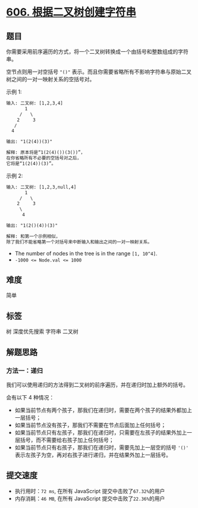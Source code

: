 # [606. 根据二叉树创建字符串](https://leetcode-cn.com/problems/construct-string-from-binary-tree/)

## 题目

你需要采用前序遍历的方式，将一个二叉树转换成一个由括号和整数组成的字符串。

空节点则用一对空括号 `"()"` 表示。而且你需要省略所有不影响字符串与原始二叉树之间的一对一映射关系的空括号对。

示例 1:

```txt
输入: 二叉树: [1,2,3,4]
       1
     /   \
    2     3
   /
  4

输出: "1(2(4))(3)"

解释: 原本将是“1(2(4)())(3())”，
在你省略所有不必要的空括号对之后，
它将是“1(2(4))(3)”。
```

示例 2:

```txt
输入: 二叉树: [1,2,3,null,4]
       1
     /   \
    2     3
     \
      4

输出: "1(2()(4))(3)"

解释: 和第一个示例相似，
除了我们不能省略第一个对括号来中断输入和输出之间的一对一映射关系。
```

- The number of nodes in the tree is in the range `[1, 10^4]`.
- `-1000 <= Node.val <= 1000`

## 难度

简单

## 标签

树 深度优先搜索 字符串 二叉树

## 解题思路

### 方法一：递归

我们可以使用递归的方法得到二叉树的前序遍历，并在递归时加上额外的括号。

会有以下 4 种情况：

- 如果当前节点有两个孩子，那我们在递归时，需要在两个孩子的结果外都加上一层括号；
- 如果当前节点没有孩子，那我们不需要在节点后面加上任何括号；
- 如果当前节点只有左孩子，那我们在递归时，只需要在左孩子的结果外加上一层括号，而不需要给右孩子加上任何括号；
- 如果当前节点只有右孩子，那我们在递归时，需要先加上一层空的括号 `'()'` 表示左孩子为空，再对右孩子进行递归，并在结果外加上一层括号。

## 提交速度

- 执行用时：`72 ms`, 在所有 JavaScript 提交中击败了`67.32%`的用户
- 内存消耗：`46 MB`, 在所有 JavaScript 提交中击败了`22.36%`的用户
